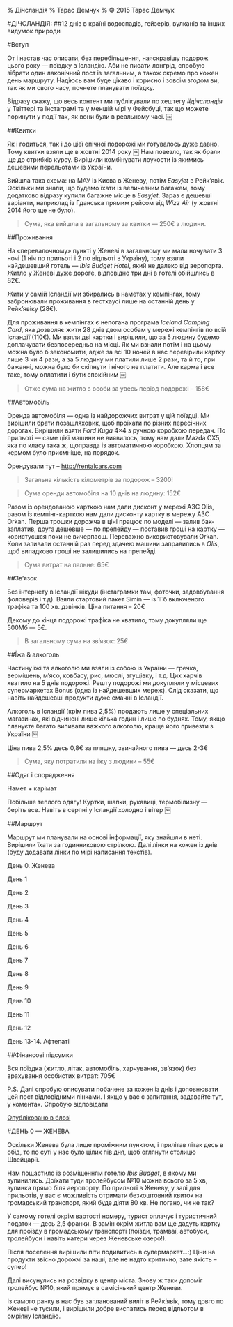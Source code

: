% Дічсландія
% Тарас Демчук
% &copy; 2015 Тарас Демчук

#ДІЧСЛАНДІЯ:
##12 днів в країні водоспадів, гейзерів, вулканів та інших видумок природи


#Вступ

От і настав час описати, без перебільшення, наяскравішу подорож цього року — поїздку в Ісландію. Аби не писати лонгрід, спробую зібрати один лаконічний пост із загальним, а також окремо про кожен день маршруту. Надіюсь вам буде цікаво і корисно і зовсім згодом ви, так як ми свого часу, почнете планувати поїздку.

Відразу скажу, що весь контент ми публікували по хештегу _#дічсландія_ у Твіттері та Інстаграмі та у меншій мірі у Фейсбуці, так що можете поринути у події так, як вони були в реальному часі. ￼

##Квитки

Як і годиться, так і до цієї епічної подорожі ми готувалось дуже давно. Тому квитки взяли ще в жовтні 2014 року ￼ Нам повезло, так як брали ще до стрибків курсу. Вирішили комбінувати лоукости із якимись дешевими перельотами із України.

Вийшла така схема: на МАУ із Києва в Женеву, потім _Easyjet_ в Рейк’явік. Оскільки ми знали, що будемо їхати із величезним багажем, тому додатково відразу купили багажне місце в _Easyjet_. Зараз є дешевші варіанти, наприклад із Гданська прямим рейсом від _Wizz Air_ (у жовтні 2014 його ще не було).

>Сума, яка вийшла в загальному за квитки — 250€ з людини.

##Проживання

На «перевалочному» пункті у Женеві в загальному ми мали ночувати 3 ночі (1 ніч по прильоті і 2 по відльоті в Україну), тому взяли найдешевший готель — _Ibis Budget Hotel_, який не далеко від аеропорта. Житло у Женеві дуже дороге, відповідно три дні в готелі обійшлись в 82€.

Жити у самій Ісландії ми збирались в наметах у кемпінгах, тому забронювали проживання в гестхаусі лише на останній день у Рейк’явіку (28€).

Для проживання в кемпінгах є непогана програма _Iceland Camping Card_, яка дозволяє жити 28 днів двом особам у мережі кемпінгів по всій Ісландії (110€). Ми взяли дві картки і вирішили, що за 5 людину будемо доплачувати безпосередньо на місці. Як ми взнали потім і на цьому можна було б зекономити, адже за всі 10 ночей в нас перевірили картку лише 3 чи 4 рази, а за 5 людину ми платили лише 2 рази, та й то, при бажанні, можна було би скіпнути і нічого не платити. Але карма і все таке, тому оплатити і бути спокійним ￼

>Отже сума на житло з особи за увесь період подорожі – 158€

##Автомобіль

Оренда автомобіля — одна із найдорожчих витрат у цій поїздці. Ми вирішили брати позашляховик, щоб проїхати по різних пересічних дорогах. Вирішили взяти _Ford Kuga_ 4×4 з ручною коробкою передач. По прильоті — саме цієї машини не виявилось, тому нам дали Mazda CX5, яка по класу така ж, щоправда із автоматичною коробкою. Хлопцям за кермом було приємніше, на порядок.

Орендували тут – http://rentalcars.com

>Загальна кількість кілометрів за подорож – 3200!

>Сума оренди автомобіля на 10 днів на людину: 152€

Разом із орендованою карткою нам дали дисконт у мережі АЗС Olis, разом із кемпінг-карткою нам дали дисконту картку в мережу АЗС Orkan. Перша трошки дорожча в ціні працює по моделі — залив бак-заплатив, друга дешевше — по препейду — поставив гроші на картку — користуєшся поки не вичерпаєш. Переважно використовували Orkan. Коли заливали останній раз перед здачею машини заправились в _Olis_, щоб випадково гроші не залишились на препейді.

>Сума витрат на пальне: 65€

##Зв’язок

Без інтернету в Ісландії нікуди (інстаграмки там, фоточки, задовбування фоловерів і т.д). Взяли стартовий пакет Simin — із 1Гб включеного трафіка та 100 хв. дзвінків. Ціна питання – 20€

Декому до кінця подорожі трафіка не хватило, тому докупляли ще 500Мб — 5€.

>В загальному сума на зв’язок: 25€

##Їжа & алкоголь

Частину їжі та алкоголю ми взяли із собою із України — гречка, вермішень, м’ясо, ковбасу, рис, мюслі, згущівку, і т.д. Цих харчів хватило на 5 днів подорожі. Решту подорожі ми докупляли у місцевих супермаркетах Bonus (одна із найдешевших мереж). Слід сказати, що навіть найдешевші продукти дуже смачні в Ісландії.

Алкоголь в Ісландії (крім пива 2,5%) продають лише у спеціальних магазинах, які відчинені лише кілька годин і лише по буднях. Тому, якщо плануєте багато випивати важкого алкоголю, краще його привезти з України ￼

Ціна пива 2,5% десь 0,8€ за пляшку, звичайного пива — десь 2-3€

>Сума, яку потратили на їжу з людини – 55€

##Одяг і спорядження

Намет + карімат

Побільше теплого одягу! Куртки, шапки, рукавиці, термобілизну — беріть все. Навіть в серпні у Ісландії холодно і вітер ￼

##Маршрут

Маршрут ми планували на основі інформації, яку знайшли в неті. Вирішили їхати за годинниковою стрілкою. Далі лінки на кожен із днів (буду додавати лінки по мірі написання текстів).

День 0. Женева

День 1

День 2

День 3

День 4

День 5

День 6

День 7

День 8

День 9

День 10

День 11

День 12

День 13-14. Афтепаті

##Фінансові підсумки

Вся поїздка (житло, літак, автомобіль, харчування, зв’язок) без врахування особистих витрат: 705€

P.S. Далі спробую описувати побачене за кожен із днів і доповнювати цей пост відповідними лінками. І якщо у вас є запитання, задавайте тут, у коментах. Спробую відповідати


[Опубліковано в блозі](http://dyoma.pp.ua/2015/09/02/dichslandiya-12-dniv-v-krajini-vodospadiv-hejzeriv-vulkaniv-ta-inshyh-vydumok-pryrody/)


#ДЕНЬ 0 — ЖЕНЕВА


Оскільки Женева була лише проміжним пунктом, і прилітав літак десь в обід, то по суті у нас було цілих пів дня, щоб оглянути столицю Швейцарії.

Нам пощастило із розміщенням готелю _Ibis Budget_, в якому ми зупинились. Доїхати туди тролейбусом №10 можна всього за 5 хв, зупинка прямо біля аеропорту. По прильоті в Женеву, у залі для прильотів, у вас є можливість отримати безкоштовний квиток на громадський транспорт, який буде діяти 80 хв. Не погано, чи не так?

У самому готелі окрім вартості номеру, турист оплачує і туристичний податок — десь 2,5 франки. В замін окрім житла вам ще дадуть картку для проїзду в громадському транспорті (поїзди, трамваї, автобуси, тролейбуси і навіть катери через Женевське озеро!).

Після поселення вирішили піти подивитись в супермаркет…:) Ціни на продукти звісно дорожчі за наші, але не надто критично, зате якість – супер!

Далі висунулись на розвідку в центр міста. Знову ж таки допоміг тролейбус №10, який прямує в самісінький центр Женеви.

Із самого ранку в нас був запланований виліт в Рейк’явік, тому довго по Женеві не тусили, і вирішили добре виспатись перед відльотом в омріяну Ісландію.
